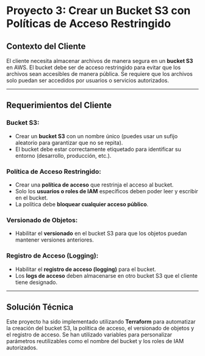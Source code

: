# Proyecto 3: Crear un Bucket S3 con Políticas de Acceso Restringido

## Contexto del Cliente
El cliente necesita almacenar archivos de manera segura en un **bucket S3** en AWS. El bucket debe ser de acceso restringido para evitar que los archivos sean accesibles de manera pública. Se requiere que los archivos solo puedan ser accedidos por usuarios o servicios autorizados.

---

## Requerimientos del Cliente

### Bucket S3:
- Crear un **bucket S3** con un nombre único (puedes usar un sufijo aleatorio para garantizar que no se repita).
- El bucket debe estar correctamente etiquetado para identificar su entorno (desarrollo, producción, etc.).

### Política de Acceso Restringido:
- Crear una **política de acceso** que restrinja el acceso al bucket.
- Solo los **usuarios o roles de IAM** específicos deben poder leer y escribir en el bucket.
- La política debe **bloquear cualquier acceso público**.

### Versionado de Objetos:
- Habilitar el **versionado** en el bucket S3 para que los objetos puedan mantener versiones anteriores.

### Registro de Acceso (Logging):
- Habilitar el **registro de acceso (logging)** para el bucket.
- Los **logs de acceso** deben almacenarse en otro bucket S3 que el cliente tiene designado.

---

## Solución Técnica

Este proyecto ha sido implementado utilizando **Terraform** para automatizar la creación del bucket S3, la política de acceso, el versionado de objetos y el registro de acceso. Se han utilizado variables para personalizar parámetros reutilizables como el nombre del bucket y los roles de IAM autorizados.

